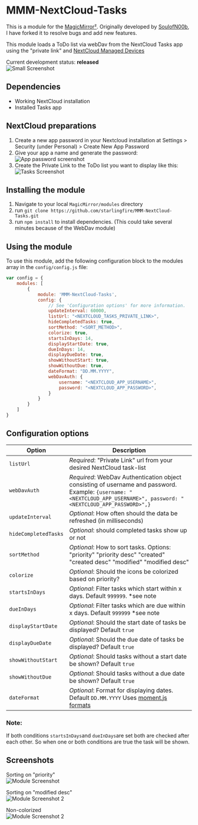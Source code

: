 # MMM-NextCloud-Tasks

This is a module for the [MagicMirror²](https://github.com/MichMich/MagicMirror/). Originally developed by [SoulofN00b](https://github.com/SoulOfNoob/MMM-NextCloud-Tasks/), I have forked it to resolve bugs and add new features.

This module loads a ToDo list via webDav from the NextCloud Tasks app using the "private link" and [NextCloud Managed Devices](https://docs.nextcloud.com/server/latest/user_manual/en/session_management.html#managing-devices)

Current development status: **released** \
![Small Screenshot](/assets/small_screenshot.png?raw=true)

## Dependencies

- Working NextCloud installation
- Installed Tasks app

## NextCloud preparations

1. Create a new app password in your Nextcloud installation at Settings > Security (under Personal) > Create New App Password
2. Give your app a name and generate the password: \
![App password screenshot](/assets/create-app-password.png?raw=true)
3. Create the Private Link to the ToDo list you want to display like this: \
![Tasks Screenshot](/assets/generate_private_link.png?raw=true)

## Installing the module

1. Navigate to your local `MagicMirror/modules` directory
2. run `git clone https://github.com/starlingfire/MMM-NextCloud-Tasks.git`
2. run `npm install` to install dependencies. (This could take several minutes because of the WebDav module)

## Using the module

To use this module, add the following configuration block to the modules array in the `config/config.js` file:

```js
var config = {
    modules: [
        {
            module: 'MMM-NextCloud-Tasks',
            config: {
                // See 'Configuration options' for more information.
                updateInterval: 60000,
                listUrl: "<NEXTCLOUD_TASKS_PRIVATE_LINK>",
                hideCompletedTasks: true,
                sortMethod: "<SORT_METHOD>",
                colorize: true,
                startsInDays: 14,
                displayStartDate: true,
                dueInDays: 14,
                displayDueDate: true,
                showWithoutStart: true,
                showWithoutDue: true,
                dateFormat: "DD.MM.YYYY", 
                webDavAuth: {
                    username: "<NEXTCLOUD_APP_USERNAME>",
                    password: "<NEXTCLOUD_APP_PASSWORD>",
                }
            }
        }
    ]
}
```

## Configuration options

| Option               | Description
|----------------------|-----------
| `listUrl`            | *Required*: "Private Link" url from your desired NextCloud task-list
| `webDavAuth`         | *Required*: WebDav Authentication object consisting of username and password. <br> Example: `{username: "<NEXTCLOUD_APP_USERNAME>", password: "<NEXTCLOUD_APP_PASSWORD>",}`
| `updateInterval`     | *Optional*: How often should the data be refreshed (in milliseconds)
| `hideCompletedTasks` | *Optional*: should completed tasks show up or not
| `sortMethod`         | *Optional*: How to sort tasks. Options: "priority" "priority desc" "created" "created desc" "modified" "modified desc"
| `colorize`           | *Optional*: Should the icons be colorized based on priority?
| `startsInDays`       | *Optional*: Filter tasks which start within x days. Default `999999`. *see note
| `dueInDays`          | *Optional*: Filter tasks which are due within x days. Default `999999` *see note
| `displayStartDate`   | *Optional*: Should the start date of tasks be displayed? Default `true`
| `displayDueDate`     | *Optional*: Should the due date of tasks be displayed? Default `true`
| `showWithoutStart`   | *Optional*: Should tasks without a start date be shown? Default `true`
| `showWithoutDue`     | *Optional*: Should tasks without a due date be shown? Default `true`
| `dateFormat`         | *Optional*: Format for displaying dates. Default `DD.MM.YYYY` Uses [moment.js formats](https://momentjs.com/docs/#/displaying/format/)

### Note:
If both conditions `startsInDays`and `dueInDays`are set both are checked after each other. So when one or both conditions are true the task will be shown.

## Screenshots

Sorting on "priority" \
![Module Screenshot](/assets/small_screenshot.png?raw=true)

Sorting on "modified desc" \
![Module Screenshot 2](/assets/demo_screenshot_2.png?raw=true)

Non-colorized \
![Module Screenshot 2](/assets/demo_screenshot_3.png?raw=true)

